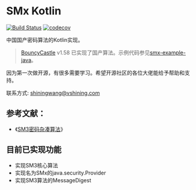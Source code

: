 # SMx Kotlin
[![Build Status](https://travis-ci.org/springca/smx-kt.svg?branch=master)](https://travis-ci.org/springca/smx-kt)
[![codecov](https://codecov.io/gh/springca/smx-kt/branch/master/graph/badge.svg)](https://codecov.io/gh/springca/smx-kt)

中国国产密码算法的Kotlin实现。

> [BouncyCastle] v1.58 已实现了国产算法。示例代码参见[smx-example-java](/smx-example-java/)。

因为第一次做开源，有很多需要学习。希望开源社区的各位大佬能给予帮助和支持。

联系方式: shiningwang@vshining.com

## 参考文献：

- 《[SM3密码杂凑算法]》


## 目前已实现功能

- 实现SM3核心算法
- 实现名为SMx的java.security.Provider
- 实现SM3算法的MessageDigest


[标准规范]: http://www.oscca.gov.cn/sca/xxgk/bzgf.shtml
[SM3密码杂凑算法]: http://www.sca.gov.cn/sca/xwdt/2010-12/17/1002389/files/302a3ada057c4a73830536d03e683110.pdf
[SM2椭圆曲线公钥密码算法]: http://www.oscca.gov.cn/sca/xxgk/2010-12/17/1002386/files/b791a9f908bb4803875ab6aeeb7b4e03.pdf
[SM2椭圆曲线公钥密码算法推荐曲线参数]: http://www.oscca.gov.cn/sca/xxgk/2010-12/17/1002386/files/b965ce832cc34bc191cb1cde446b860d.pdf
[The SM3 Cryptographic Hash Function]: https://tools.ietf.org/html/draft-oscca-cfrg-sm3-02
[SM2 Digital Signature Algorithm]: https://tools.ietf.org/html/draft-shen-sm2-ecdsa-02

[GmSSL]: https://github.com/guanzhi/GmSSL
[BouncyCastle]: https://github.com/bcgit/bc-java

[《证书认证系统密码及其相关安全技术规范》公告]: http://www.sca.gov.cn/sca/xwdt/2005-06/23/content_bac5968bcbd04d88a2682f8f1e44b5d5.shtml
[证书认证系统密码及其相关安全技术规范]: http://www.sca.gov.cn/sca/xwdt/2005-06/23/bac5968bcbd04d88a2682f8f1e44b5d5/files/bd34a890bdeb4c049ee74a3cfa7d9541.pdf

[国家商用密码算法简介]: https://wenku.baidu.com/view/d2435b1fe518964bcf847cf6.html
[中国商用密码SM4与分组密码应用技术]: https://wenku.baidu.com/view/665bc45c941ea76e59fa0443.html
[国密算法SM1_SM3_SM4的标准数据]: https://wenku.baidu.com/view/a1dd7767650e52ea54189812.html
[SMS4密码算法]: https://wenku.baidu.com/view/db4f7377ac02de80d4d8d15abe23482fb4da027c.html
[加密算法的新发展 基于Pairing的密码技术(SM9算法)研究与应用]: https://wenku.baidu.com/view/da6161023968011ca3009185.html
